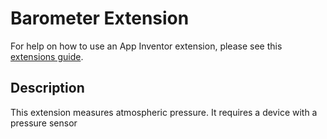 # **Barometer Extension**

For help on how to use an App Inventor extension, please see this [extensions guide](http://ai2.appinventor.mit.edu/reference/other/extensions.html).

## Description
This extension measures atmospheric pressure. It requires a device with a pressure sensor